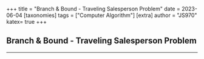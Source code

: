 +++
title = "Branch & Bound - Traveling Salesperson Problem"
date = 2023-06-04
[taxonomies]
tags = ["Computer Algorithm"]
[extra]
author = "JS970"
katex= true
+++
## Branch & Bound - Traveling Salesperson Problem
---
